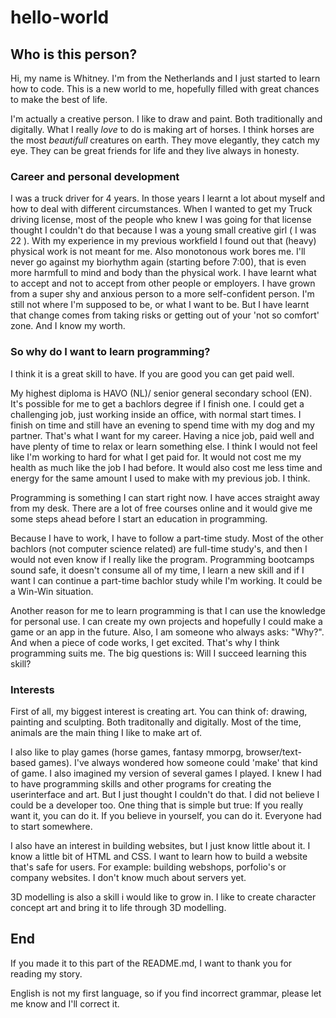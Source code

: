 # hello-world


## Who is this person?
  Hi, my name is Whitney.
  I'm from the Netherlands and I just started to learn how to code.
  This is a new world to me, hopefully filled with great chances to make the best of life.

  I'm actually a creative person. I like to draw and paint. Both traditionally and digitally.
  What I really *love* to do is making art of horses. I think horses are the most *beautifull* creatures on earth. 
  They move elegantly, they catch my eye. They can be great friends for life and  they live always in honesty.
  
### Career and personal development
  I was a truck driver for 4 years. In those years I learnt a lot about myself and how to deal with different circumstances. 
  When I wanted to get my Truck driving license, most of the people who knew I was going for that license thought I couldn't  do that because I was a young small creative girl ( I was 22 ).
  With my experience in my previous workfield I found out that (heavy) physical work is not meant for me. Also monotonous work bores me. 
  I'll never go against my biorhythm again (starting before 7:00), that is even more harmfull to mind and body than the physical work.
  I have learnt what to accept and not to accept from other people or employers. 
  I have grown from a super shy and anxious person to a more self-confident person. 
  I'm still not where I'm supposed to be, or what I want to be. But I have learnt that change comes from taking risks or getting out of your 'not so comfort' zone.
  And I know my worth.

### So why do I want to learn programming?
  I think it is a great skill to have. If you are good you can get paid well. 
  
  My highest diploma is HAVO (NL)/ senior general secondary school  (EN). It's possible for me to get a bachlors degree if I finish one.
  I could get a challenging job, just working inside an office, with normal start times. I finish on time and still have an evening to spend time with my dog and my partner.
  That's what I want for my career. Having a nice job, paid well and have plenty of time to relax or learn something else. I think I would not feel like I'm working to hard for what I get paid for.
  It would not cost me my health as much like the job I had before. It would also cost me less time and energy for the same amount I used to make with my previous job. I think.

  Programming is something I can start right now. I have acces straight away from my desk. 
  There are a lot of free courses online and it would give me some steps ahead before I start an education in programming.

  Because I have to work, I have to follow a part-time study. Most of the other bachlors (not computer science related) are full-time study's, and then I would not even know if I really like the program.
  Programming bootcamps sound safe, it doesn't consume all of my time, I learn a new skill and if I want I can continue a part-time bachlor study while I'm working. It could be a Win-Win situation.

  Another reason for me to learn programming is that I can use the knowledge for personal use. I can create my own projects and hopefully I could make a game or an app in the future.
  Also, I am someone who always asks: "Why?". And when a piece of code works, I get excited.
  That's why I think programming suits me. 
  The big questions is: Will I succeed learning this skill?

### Interests
  First of all, my biggest interest is creating art. 
  You can think of: drawing, painting and sculpting. Both traditonally and digitally.
  Most of the time, animals are the main thing I like to make art of.
  
  I also like to play games (horse games, fantasy mmorpg, browser/text-based games). I've always wondered how someone could 'make' that kind of game. I also imagined my version of several games I played.
  I knew I had to have programming skills and other programs for creating the userinterface and art. But I just thought I couldn't do that. I did not believe I could be a developer too.
  One thing that is simple but true: If you really want it, you can do it. 
  If you believe in yourself, you can do it. 
  Everyone had to start somewhere. 

  I also have an interest in building websites, but I just know little about it. I know a little bit of HTML and CSS. 
  I want to learn how to build a website that's safe for users. For example: building webshops, porfolio's or company websites. I don't know much about servers yet.

  3D modelling is also a skill i would like to grow in. I like to create character concept art and bring it to life through 3D modelling. 

## End
  If you made it to this part of the README.md, 
  I want to thank you for reading my story. 

  
  English is not my first language, so if you find incorrect grammar, please let me know and I'll correct it.

  
